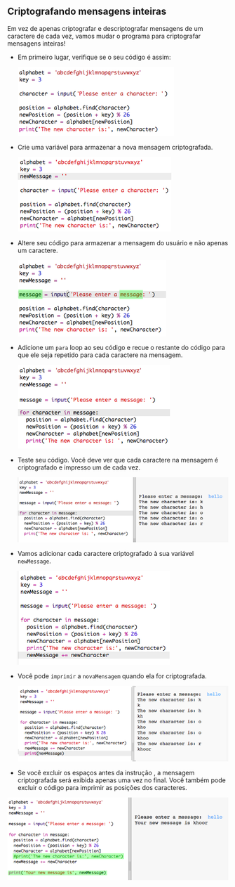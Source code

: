 ## Criptografando mensagens inteiras

Em vez de apenas criptografar e descriptografar mensagens de um caractere de cada vez, vamos mudar o programa para criptografar mensagens inteiras!

+ Em primeiro lugar, verifique se o seu código é assim:
    
    ![captura de tela](images/messages-character-finished.png)

+ Crie uma variável para armazenar a nova mensagem criptografada.
    
    ![captura de tela](images/messages-newmessage.png)

+ Altere seu código para armazenar a mensagem do usuário e não apenas um caractere.
    
    ![captura de tela](images/messages-message.png)

+ Adicione um `para` loop ao seu código e recue o restante do código para que ele seja repetido para cada caractere na mensagem.
    
    ![captura de tela](images/messages-loop.png)

+ Teste seu código. Você deve ver que cada caractere na mensagem é criptografado e impresso um de cada vez.
    
    ![captura de tela](images/messages-loop-test.png)

+ Vamos adicionar cada caractere criptografado à sua variável `newMessage`.
    
    ![captura de tela](images/messges-message-add-character.png)

+ Você pode `imprimir` a `novaMensagem` quando ela for criptografada.
    
    ![captura de tela](images/messages-print-message-characters.png)

+ Se você excluir os espaços antes da instrução</code> , a mensagem criptografada será exibida apenas uma vez no final. Você também pode excluir o código para imprimir as posições dos caracteres.</p>

<p><img src="images/messages-print-message-comment.png" alt="captura de tela" /></p></li>
</ul>